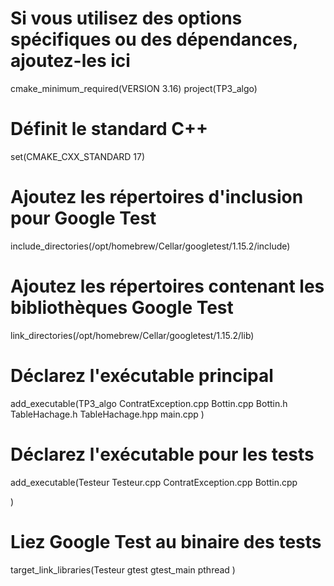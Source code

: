 # Si vous utilisez des options spécifiques ou des dépendances, ajoutez-les ici
cmake_minimum_required(VERSION 3.16)
project(TP3_algo)

# Définit le standard C++
set(CMAKE_CXX_STANDARD 17)

# Ajoutez les répertoires d'inclusion pour Google Test
include_directories(/opt/homebrew/Cellar/googletest/1.15.2/include)

# Ajoutez les répertoires contenant les bibliothèques Google Test
link_directories(/opt/homebrew/Cellar/googletest/1.15.2/lib)

# Déclarez l'exécutable principal
add_executable(TP3_algo
        ContratException.cpp
        Bottin.cpp
        Bottin.h
        TableHachage.h
        TableHachage.hpp
        main.cpp
)

# Déclarez l'exécutable pour les tests
add_executable(Testeur
        Testeur.cpp
        ContratException.cpp
        Bottin.cpp

)

# Liez Google Test au binaire des tests
target_link_libraries(Testeur
        gtest
        gtest_main
        pthread
)
